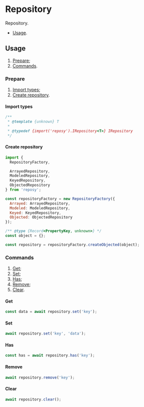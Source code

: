 # Repository
Repository.

- [Usage](#usage).

## Usage
1) [Prepare](#prepare);
2) [Commands](#commands).

### Prepare
1) [Import types](#import-types);
2) [Create repository](#create-repository).

#### Import types
```js
/**
 * @template {unknown} T
 * 
 * @typedef {import('reposy').IRepository<T>} IRepository
 */
```

#### Create repository
```js
import {
  RepositoryFactory,

  ArrayedRepository,
  ModeledRepository,
  KeyedRepository,
  ObjectedRepository
} from 'reposy';

const repositoryFactory = new RepositoryFactory({
  Arrayed: ArrayedRepository,
  Modeled: ModeledRepository,
  Keyed: KeyedRepository,
  Objected: ObjectedRepository
});

/** @type {Record<PropertyKey, unknown>} */
const object = {};

const repository = repositoryFactory.createObjected(object);
```

### Commands
1) [Get](#get);
2) [Set](#set);
3) [Has](#has);
4) [Remove](#remove);
5) [Clear](#clear).

#### Get
```js
const data = await repository.set('key');
```

#### Set
```js
await repository.set('key', 'data');
```

#### Has
```js
const has = await repository.has('key');
```

#### Remove
```js
await repository.remove('key');
```

#### Clear
```js
await repository.clear();
```
